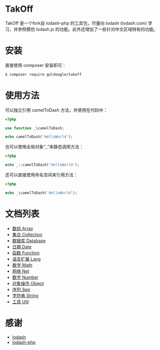 # TakOff

TakOff 是一个fork自 lodash-php 的工具包，尽量向 lodash (lodash.com) 学习，并参照模仿 lodash.js 的功能。此外还增加了一些针对中文区域特有的功能。

# 安装

直接使用 composer 安装即可：

```bash
$ composer require goldeagle/takoff
```

# 使用方法

可以独立引用 camelToDash 方法，并使用在代码中：

```php
<?php

use function _\camelToDash;

echo camelToDash('HelloWorld');
```

也可以使用全局对象“_”来静态调用方法：

```php
<?php

echo _::camelToDash('HelloWorld');
```

还可以直接使用命名空间来引用方法：

```php
<?php

echo _\camelToDash('HelloWorld');
```

# 文档列表
- [数组 Array](doc/Array.md)
- [集合 Collection](doc/Collection.md)
- [数据库 Database](doc/Database.md)
- [日期 Date](doc/Date.md)
- [函数 Function](doc/Function.md)
- [语言扩展 Lang](doc/Lang.md)
- [数学 Math](doc/Math.md)
- [网络 Net](doc/Net.md)
- [数字 Number](doc/Number.md)
- [对象操作 Object](doc/Object.md)
- [序列 Seq](doc/Seq.md)
- [字符串 String](doc/String.md)
- [工具 Util](doc/Util.md)

# 感谢
- [lodash](https://lodash.com)
- [lodash-php](https://github.com/lodash-php/lodash-php)